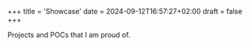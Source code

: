 +++
title = 'Showcase'
date = 2024-09-12T16:57:27+02:00
draft = false
+++

Projects and POCs that I am proud of.
